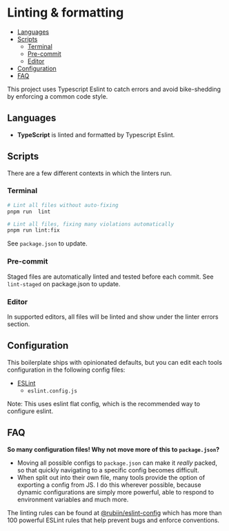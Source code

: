 # Linting & formatting

- [Languages](#languages)
- [Scripts](#scripts)
    - [Terminal](#terminal)
    - [Pre-commit](#pre-commit)
    - [Editor](#editor)
- [Configuration](#configuration)
- [FAQ](#faq)

This project uses Typescript Eslint to catch errors and avoid bike-shedding by enforcing a common code
style.

## Languages

- **TypeScript** is linted and formatted by Typescript Eslint.

## Scripts

There are a few different contexts in which the linters run.

### Terminal

```bash
# Lint all files without auto-fixing
pnpm run  lint
```

```bash
# Lint all files, fixing many violations automatically
pnpm run lint:fix
```

See `package.json` to update.

### Pre-commit

Staged files are automatically linted and tested before each commit. See `lint-staged` on package.json to update.

### Editor

In supported editors, all files will be linted and show under the linter errors section.

## Configuration

This boilerplate ships with opinionated defaults, but you can edit each tools configuration in the following config
files:

- [ESLint](https://eslint.org/docs/latest/use/configure/configuration-files-new)
    - `eslint.config.js`

Note: This uses eslint flat config, which is the recommended way to configure eslint.

## FAQ

**So many configuration files! Why not move more of this to `package.json`?**

- Moving all possible configs to `package.json` can make it _really_ packed, so that quickly navigating to a specific
  config becomes difficult.
- When split out into their own file, many tools provide the option of exporting a config from JS. I do this wherever
  possible, because dynamic configurations are simply more powerful, able to respond to environment variables and much
  more.

The linting rules can be found at [@rubiin/eslint-config](https://github.com/rubiin/eslint-config) which
has more than 100 powerful ESLint rules that help prevent bugs and enforce conventions.